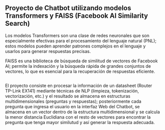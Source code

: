 ## Proyecto de Chatbot utilizando modelos Transformers y FAISS (Facebook AI Similarity Search)

Los modelos Transformers son una clase de redes neuronales que son especialmente efectivas para el procesamiento del lenguaje natural (PNL); estos modelos pueden aprender patrones complejos en el lenguaje y usarlos para generar respuestas precisas.

FAISS es una biblioteca de búsqueda de similitud de vectores de Facebook AI; permite la indexación y la búsqueda rápida de grandes conjuntos de vectores, lo que es esencial para la recuperación de respuestas eficiente.

##
El proyecto consiste en procesar la información de un datasheet (Router TP-Link EX141) mediante técnicas de NLP (limpieza, tokenización, vectorización, etc.) y el resultado se almacena en estructuras multidimensionales (preguntas y respuestas); posteriormente cada pregunta que ingresa el usuario en la interfaz Web del Chatbot, se almacena en un vector dentro de la estructura multidimensional y se calcula la menor distancia Euclidiana con el resto de vectores para encontrar la pregunta que tenga mayor similutud y así generar la respuesta adecuada.
